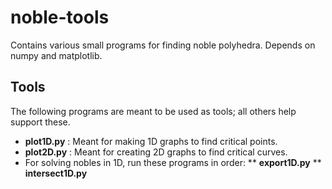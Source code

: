# noble-tools
Contains various small programs for finding noble polyhedra. Depends on numpy and matplotlib.

## Tools
The following programs are meant to be used as tools; all others help support these.
* **plot1D.py** : Meant for making 1D graphs to find critical points.
* **plot2D.py** : Meant for creating 2D graphs to find critical curves.
* For solving nobles in 1D, run these programs in order:
** **export1D.py**
** **intersect1D.py**